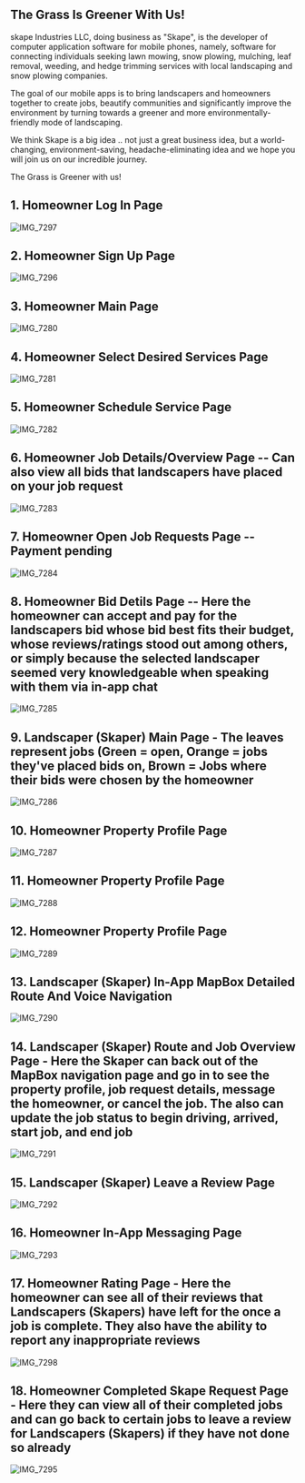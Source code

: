 ## The Grass Is Greener With Us! 

skape Industries LLC, doing business as "Skape", is the developer of computer application software for mobile phones, 
namely, software for connecting individuals seeking lawn mowing, snow plowing, mulching, leaf removal, weeding, and hedge trimming services 
with local landscaping and snow plowing companies. 

The goal of our mobile apps is to bring landscapers and homeowners together to create jobs, beautify communities and significantly improve the environment by turning towards a greener and more environmentally-friendly mode of landscaping. 

We think Skape is a big idea .. not just a great business idea, but a world-changing, environment-saving, headache-eliminating idea and we hope you will join us on our incredible journey.

The Grass is Greener with us!

## 1. Homeowner Log In Page 
![IMG_7297](https://user-images.githubusercontent.com/83181391/191299676-ec2d05d1-64dd-4fab-b78e-b55b5457c25d.jpg)

## 2. Homeowner Sign Up Page
![IMG_7296](https://user-images.githubusercontent.com/83181391/191299678-8fb857d6-b9d6-49cd-9979-502a3836b61a.jpg)

## 3. Homeowner Main Page
![IMG_7280](https://user-images.githubusercontent.com/83181391/191299670-d65e973b-c5eb-4dee-b70f-9c35153cfe2f.png)

## 4. Homeowner Select Desired Services Page
![IMG_7281](https://user-images.githubusercontent.com/83181391/191299669-f9ce5fcd-6c2e-4301-bc22-11b616bc8168.png)

## 5. Homeowner Schedule Service Page
![IMG_7282](https://user-images.githubusercontent.com/83181391/191299667-7712e044-1c57-46dd-a083-b44eba8faff2.png)

## 6. Homeowner Job Details/Overview Page -- Can also view all bids that landscapers have placed on your job request
![IMG_7283](https://user-images.githubusercontent.com/83181391/191299664-5b989d58-de14-4cb1-a730-ef873cf93449.png)

## 7. Homeowner Open Job Requests Page -- Payment pending
![IMG_7284](https://user-images.githubusercontent.com/83181391/191299662-7477d601-6141-4eb3-ae07-124c80088c5e.png)

## 8. Homeowner Bid Detils Page -- Here the homeowner can accept and pay for the landscapers bid whose bid best fits their budget, whose reviews/ratings stood out among others, or simply because the selected landscaper seemed very knowledgeable when speaking with them via in-app chat
![IMG_7285](https://user-images.githubusercontent.com/83181391/191299660-6514ca5d-687c-4aac-857b-b2aadf58edc5.png)

## 9. Landscaper (Skaper) Main Page - The leaves represent jobs (Green = open, Orange = jobs they've placed bids on, Brown = Jobs where their bids were chosen by the homeowner
![IMG_7286](https://user-images.githubusercontent.com/83181391/191299655-6de8b09e-7e3e-4d2f-8adb-577a56edc7b6.png)

## 10. Homeowner Property Profile Page
![IMG_7287](https://user-images.githubusercontent.com/83181391/191299652-b451165d-7a67-4eac-b1f7-4677c3c3e26d.png)

## 11. Homeowner Property Profile Page
![IMG_7288](https://user-images.githubusercontent.com/83181391/191299650-6e159735-77f3-445c-9cf3-6f227a894ed2.png)

## 12. Homeowner Property Profile Page
![IMG_7289](https://user-images.githubusercontent.com/83181391/191299647-6877bc5f-6277-4c99-bfe9-709b3fa0bf1f.png)

## 13. Landscaper (Skaper) In-App MapBox Detailed Route And Voice Navigation
![IMG_7290](https://user-images.githubusercontent.com/83181391/191299644-81b39f3f-4aeb-4021-989a-7e35b0f3536e.png)

## 14. Landscaper (Skaper) Route and Job Overview Page - Here the Skaper can back out of the MapBox navigation page and go in to see the property profile, job request details, message the homeowner, or cancel the job. The also can update the job status to begin driving, arrived, start job, and end job 
![IMG_7291](https://user-images.githubusercontent.com/83181391/191299639-c6947bd3-d5e9-4f54-a1d7-2b47ea14c423.png)

## 15. Landscaper (Skaper) Leave a Review Page
![IMG_7292](https://user-images.githubusercontent.com/83181391/191299636-3c9bd80b-5e8c-4de8-bfa3-84d41f2d30e7.png)

## 16. Homeowner In-App Messaging Page
![IMG_7293](https://user-images.githubusercontent.com/83181391/191299631-6a5d10ac-3391-4092-882f-e6f824833bb1.png)

## 17. Homeowner Rating Page - Here the homeowner can see all of their reviews that Landscapers (Skapers) have left for the once a job is complete. They also have the ability to report any inappropriate reviews
![IMG_7298](https://user-images.githubusercontent.com/83181391/191306457-36ccd1e6-5176-4175-af30-e86a561687dc.png)

## 18. Homeowner Completed Skape Request Page - Here they can view all of their completed jobs and can go back to certain jobs to leave a review for Landscapers (Skapers) if they have not done so already
![IMG_7295](https://user-images.githubusercontent.com/83181391/191299621-419d3dd3-3a0c-412e-a56d-041f5d03ba41.png)
